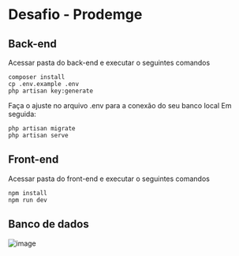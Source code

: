 # Desafio - Prodemge

## Back-end
Acessar pasta do back-end e executar o seguintes comandos
```
composer install
cp .env.example .env
php artisan key:generate
```
Faça o ajuste no arquivo .env para a conexão do seu banco local
Em seguida:
```
php artisan migrate
php artisan serve
```

## Front-end
Acessar pasta do front-end e executar o seguintes comandos
 ```
npm install
npm run dev
```

## Banco de dados

![image](https://i.postimg.cc/FHGYggh1/Diagrama-BD.png)
